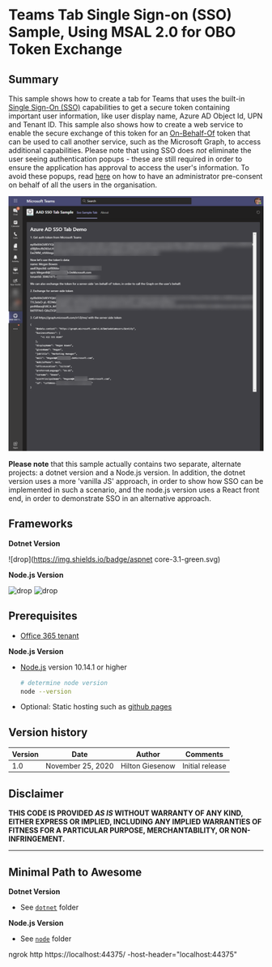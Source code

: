 # Teams Tab Single Sign-on (SSO) Sample, Using MSAL 2.0 for OBO Token Exchange

## Summary

This sample shows how to create a tab for Teams that uses the built-in [Single Sign-On (SSO)](https://docs.microsoft.com/microsoftteams/platform/tabs/how-to/authentication/auth-aad-sso) capabilities to get a secure token containing important user information, like user display name, Azure AD Object Id, UPN and Tenant ID. This sample also shows how to create a web service to enable the secure exchange of this token for an [On-Behalf-Of](https://docs.microsoft.com/en-us/azure/active-directory/develop/v2-oauth2-on-behalf-of-flow) token that can be used to call another service, such as the Microsoft Graph, to access additional capabilities. Please note that using SSO does *not* eliminate the user seeing authentication popups - these are still required in order to ensure the application has approval to access the user's information. To avoid these popups, read [here](https://docs.microsoft.com/en-gb/microsoftteams/platform/tabs/how-to/authentication/auth-aad-sso#tenant-admin-consent) on how to have an administrator pre-consent on behalf of all the users in the organisation.

![picture of the app in action](assets/images/TabScreenshot.png)

**Please note** that this sample actually contains two separate, alternate projects: a dotnet version and a Node.js version. In addition, the dotnet version uses a more 'vanilla JS' approach, in order to show how SSO can be implemented in such a scenario, and the node.js version uses a React front end, in order to demonstrate SSO in an alternative approach.

## Frameworks

**Dotnet Version**

![drop](https://img.shields.io/badge/aspnet core-3.1-green.svg)

**Node.js Version**

![drop](https://img.shields.io/badge/Node.Js-1.1-green.svg)
![drop](https://img.shields.io/badge/React-1.1-green.svg)

## Prerequisites

* [Office 365 tenant](https://dev.office.com/sharepoint/docs/spfx/set-up-your-development-environment)

**Node.js Version**
* [Node.js](https://nodejs.org) version 10.14.1 or higher

    ```bash
    # determine node version
    node --version
    ```

* Optional: Static hosting such as [github pages](https://pages.github.com/)

## Version history

Version|Date|Author|Comments
-------|----|----|--------
1.0|November 25, 2020|Hilton Giesenow|Initial release

## Disclaimer

**THIS CODE IS PROVIDED *AS IS* WITHOUT WARRANTY OF ANY KIND, EITHER EXPRESS OR IMPLIED, INCLUDING ANY IMPLIED WARRANTIES OF FITNESS FOR A PARTICULAR PURPOSE, MERCHANTABILITY, OR NON-INFRINGEMENT.**

---

## Minimal Path to Awesome

**Dotnet Version**

* See [`dotnet`](/src/dotnet) folder

**Node.js Version**

* See [`node`](/src/node) folder

ngrok http https://localhost:44375/ -host-header="localhost:44375"
